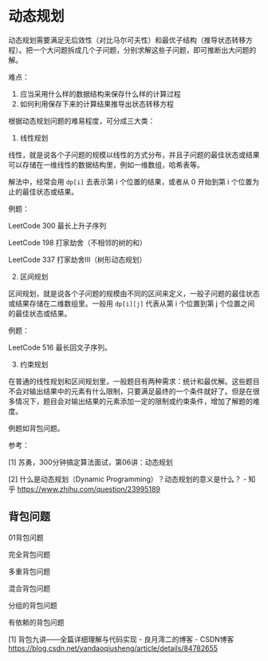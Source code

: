 # 动态规划

动态规划需要满足无后效性（对比马尔可夫性）和最优子结构（推导状态转移方程）。把一个大问题拆成几个子问题，分别求解这些子问题，即可推断出大问题的解。

难点：

1. 应当采用什么样的数据结构来保存什么样的计算过程
2. 如何利用保存下来的计算结果推导出状态转移方程



根据动态规划问题的难易程度，可分成三大类：

1. 线性规划

线性，就是说各个子问题的规模以线性的方式分布，并且子问题的最佳状态或结果可以存储在一维线性的数据结构里，例如一维数组，哈希表等。

解法中，经常会用 `dp[i]` 去表示第 i 个位置的结果，或者从 0 开始到第 i 个位置为止的最佳状态或结果。

例题：

LeetCode 300 最长上升子序列

LeetCode 198 打家劫舍（不相邻的树的和）

LeetCode 337 打家劫舍III（树形动态规划）



2. 区间规划

区间规划，就是说各个子问题的规模由不同的区间来定义，一般子问题的最佳状态或结果存储在二维数组里。一般用 `dp[i][j]` 代表从第 i 个位置到第 j 个位置之间的最佳状态或结果。

例题：

LeetCode 516 最长回文子序列。



3. 约束规划

在普通的线性规划和区间规划里，一般题目有两种需求：统计和最优解。这些题目不会对输出结果中的元素有什么限制，只要满足最终的一个条件就好了。但是在很多情况下，题目会对输出结果的元素添加一定的限制或约束条件，增加了解题的难度。

例题如背包问题。



参考：

[1] 苏勇，300分钟搞定算法面试，第06讲：动态规划

[2] 什么是动态规划（Dynamic Programming）？动态规划的意义是什么？ - 知乎
https://www.zhihu.com/question/23995189



## 背包问题

01背包问题

完全背包问题

多重背包问题

混合背包问题

分组的背包问题

有依赖的背包问题



[1] 背包九讲——全篇详细理解与代码实现 - 良月澪二的博客 - CSDN博客
https://blog.csdn.net/yandaoqiusheng/article/details/84782655

